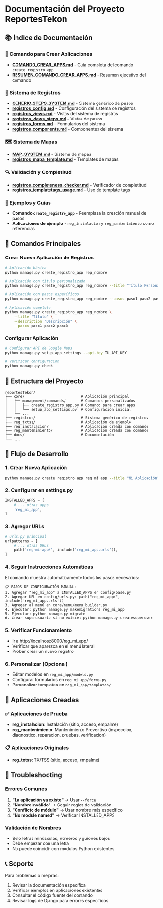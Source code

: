 # Documentación del Proyecto ReportesTekon

## 📚 Índice de Documentación

### 🚀 Comando para Crear Aplicaciones
- **[COMANDO_CREAR_APPS.md](COMANDO_CREAR_APPS.md)** - Guía completa del comando `create_registro_app`
- **[RESUMEN_COMANDO_CREAR_APPS.md](RESUMEN_COMANDO_CREAR_APPS.md)** - Resumen ejecutivo del comando

### 🔧 Sistema de Registros
- **[GENERIC_STEPS_SYSTEM.md](GENERIC_STEPS_SYSTEM.md)** - Sistema genérico de pasos
- **[registros_config.md](registros_config.md)** - Configuración del sistema de registros
- **[registros_views.md](registros_views.md)** - Vistas del sistema de registros
- **[registros_views_steps.md](registros_views_steps.md)** - Vistas de pasos
- **[registros_forms.md](registros_forms.md)** - Formularios del sistema
- **[registros_components.md](registros_components.md)** - Componentes del sistema

### 🗺️ Sistema de Mapas
- **[MAP_SYSTEM.md](MAP_SYSTEM.md)** - Sistema de mapas
- **[registros_mapa_template.md](registros_mapa_template.md)** - Templates de mapas

### 🔍 Validación y Completitud
- **[registros_completeness_checker.md](registros_completeness_checker.md)** - Verificador de completitud
- **[registros_templatetags_usage.md](registros_templatetags_usage.md)** - Uso de template tags

### 📝 Ejemplos y Guías
- **Comando `create_registro_app`** - Reemplaza la creación manual de pasos
- **Aplicaciones de ejemplo** - `reg_instalacion` y `reg_mantenimiento` como referencias

## 🎯 Comandos Principales

### Crear Nueva Aplicación de Registros
```bash
# Aplicación básica
python manage.py create_registro_app reg_nombre

# Aplicación con título personalizado
python manage.py create_registro_app reg_nombre --title "Título Personalizado"

# Aplicación con pasos específicos
python manage.py create_registro_app reg_nombre --pasos paso1 paso2 paso3

# Aplicación completa
python manage.py create_registro_app reg_nombre \
    --title "Título" \
    --description "Descripción" \
    --pasos paso1 paso2 paso3
```

### Configurar Aplicación
```bash
# Configurar API de Google Maps
python manage.py setup_app_settings --api-key TU_API_KEY

# Verificar configuración
python manage.py check
```

## 📁 Estructura del Proyecto

```
reportesTekon/
├── core/                          # Aplicación principal
│   ├── management/commands/       # Comandos personalizados
│   │   ├── create_registro_app.py # Comando para crear apps
│   │   └── setup_app_settings.py  # Configuración inicial
│   └── ...
├── registros/                     # Sistema genérico de registros
├── reg_txtss/                     # Aplicación de ejemplo
├── reg_instalacion/               # Aplicación creada con comando
├── reg_mantenimiento/             # Aplicación creada con comando
├── docs/                          # Documentación
└── ...
```

## 🔄 Flujo de Desarrollo

### 1. Crear Nueva Aplicación
```bash
python manage.py create_registro_app reg_mi_app --title "Mi Aplicación" --pasos paso1 paso2
```

### 2. Configurar en settings.py
```python
INSTALLED_APPS = [
    # ... otras apps
    'reg_mi_app',
]
```

### 3. Agregar URLs
```python
# urls.py principal
urlpatterns = [
    # ... otras URLs
    path('reg-mi-app/', include('reg_mi_app.urls')),
]
```

### 4. Seguir Instrucciones Automáticas
El comando muestra automáticamente todos los pasos necesarios:

```
📋 PASOS DE CONFIGURACIÓN MANUAL:
1. Agregar "reg_mi_app" a INSTALLED_APPS en config/base.py
2. Agregar URL en config/urls.py: path("reg_mi_app/", include("reg_mi_app.urls"))
3. Agregar al menú en core/menu/menu_builder.py
4. Ejecutar: python manage.py makemigrations reg_mi_app
5. Ejecutar: python manage.py migrate
6. Crear superusuario si no existe: python manage.py createsuperuser
```

### 5. Verificar Funcionamiento
- Ir a http://localhost:8000/reg_mi_app/
- Verificar que aparezca en el menú lateral
- Probar crear un nuevo registro

### 6. Personalizar (Opcional)
- Editar modelos en `reg_mi_app/models.py`
- Configurar formularios en `reg_mi_app/forms.py`
- Personalizar templates en `reg_mi_app/templates/`

## 🎉 Aplicaciones Creadas

### ✅ Aplicaciones de Prueba
- **reg_instalacion**: Instalación (sitio, acceso, empalme)
- **reg_mantenimiento**: Mantenimiento Preventivo (inspeccion, diagnostico, reparacion, pruebas, verificacion)

### 📋 Aplicaciones Originales
- **reg_txtss**: TX/TSS (sitio, acceso, empalme)

## 🚨 Troubleshooting

### Errores Comunes
1. **"La aplicación ya existe"** → Usar `--force`
2. **"Nombre inválido"** → Seguir reglas de validación
3. **"Conflicto de módulo"** → Usar nombre más específico
4. **"No module named"** → Verificar INSTALLED_APPS

### Validación de Nombres
- Solo letras minúsculas, números y guiones bajos
- Debe empezar con una letra
- No puede coincidir con módulos Python existentes

## 📞 Soporte

Para problemas o mejoras:
1. Revisar la documentación específica
2. Verificar ejemplos en aplicaciones existentes
3. Consultar el código fuente del comando
4. Revisar logs de Django para errores específicos 